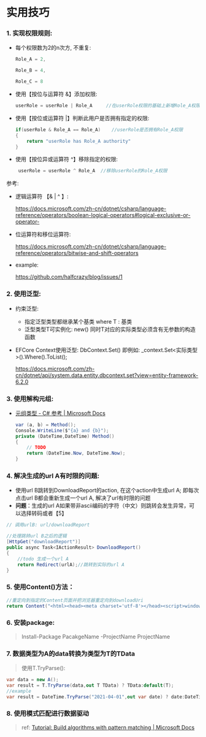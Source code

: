 # 实用技巧

### 1. 实现权限规则: 

   + 每个权限数为2的n次方, 不重复:

     ```c#
     Role_A = 2,
     
     Role_B = 4,
     
     Role_C = 8
     ```

   + 使用【按位与运算符 &】添加权限: 

     ```c#
     userRole = userRole | Role_A     //在userRole权限的基础上新增Role_A权限
     ```

   + 使用【按位或运算符 |】判断此用户是否拥有指定的权限:

     ```c#
     if(userRole & Role_A == Role_A)	//userRole是否拥有Role_A权限
     {
         return "userRole has Role_A authority"
     }
     ```
     
   + 使用【按位异或运算符 ^】移除指定的权限:

     ```c#
      userRole = userRole ^ Role_A  //移除userRole的Role_A权限
     ```
   
     

   参考:

   + 逻辑运算符 【& | ^ 】:

     https://docs.microsoft.com/zh-cn/dotnet/csharp/language-reference/operators/boolean-logical-operators#logical-exclusive-or-operator-
   
   + 位运算符和移位运算符:
   
     https://docs.microsoft.com/zh-cn/dotnet/csharp/language-reference/operators/bitwise-and-shift-operators
   
   + example:
   
     https://github.com/halfcrazy/blog/issues/1

### 2. 使用泛型:

   + 约束泛型:
   
     + 指定泛型类型都继承某个基类 where T : 基类
     + 泛型类型T可实例化: new() 同时T对应的实际类型必须含有无参数的构造函数
   
   + EFCore Context使用泛型: DbContext.Set<TEntity>() 即例如: _context.Set<实际类型>().Where().ToList();
   
     https://docs.microsoft.com/zh-cn/dotnet/api/system.data.entity.dbcontext.set?view=entity-framework-6.2.0

### 3. 使用解构元组:

   + [元组类型 - C# 参考 | Microsoft Docs](https://docs.microsoft.com/zh-cn/dotnet/csharp/language-reference/builtin-types/value-tuples)

     ```c#
     var (a, b) = Method();
     Console.WriteLine($"{a} and {b}");
     private (DateTime,DateTime) Method()
     {
         // TODO 
         return (DateTime.Now, DateTime.Now);
     }
     ```

### 4. 解决生成的url A有时限的问题:

   + 使用url B跳转到DownloadReport的action, 在这个action中生成url A; 即每次点击url B都会重新生成一个url A, 解决了url有时限的问题
   + **问题**：生成的url A如果带非ascii编码的字符（中文）则跳转会发生异常，可以选择转码或者【5】

```c#
// 调用urlB: url/downloadReport

//处理跳转url B之后的逻辑
[HttpGet("downloadReport")]
public async Task<IActionResult> DownloadReport()
{
    //todo 生成一个url A
    return Redirect(urlA);//跳转到实际的url A
}

```
### 5. 使用Content()方法：

```c#
//重定向到指定的Content页面并把浏览器重定向到downloadUri
return Content("<html><head><meta charset='utf-8'></head><script>window.location.href ='" + downloadUri + "'</script></html>","text/html");
```

### 6. 安装package:

> Install-Package PacakgeName -ProjectName ProjectName



### 7. **数据类型为A的data转换为类型为T的TData**

> 使用T.TryParse():

```c#
var data = new A();
var result = T.TryParse(data,out T TData) ? TData:default(T);
//example
var result = DateTime.TryParse("2021-04-01",out var date) ? date:DateTime.Now;
```
### 8. 使用模式匹配进行数据驱动

> ref: [Tutorial: Build algorithms with pattern matching | Microsoft Docs](https://docs.microsoft.com/zh-cn/dotnet/csharp/fundamentals/tutorials/pattern-matching)

